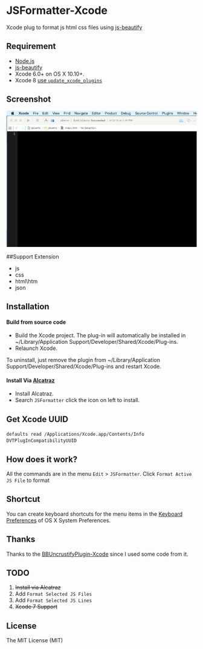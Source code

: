 # JSFormatter-Xcode
Xcode plug to format js html css files using [js-beautify](https://github.com/beautify-web/js-beautify)

## Requirement
* [Node.js](https://nodejs.org/)
* [js-beautify](https://github.com/beautify-web/js-beautify)
* Xcode 6.0+ on OS X 10.10+.
* Xcode 8 [use `update_xcode_plugins`](https://github.com/inket/update_xcode_plugins)

## Screenshot
![image](https://raw.githubusercontent.com/bumaociyuan/JSFormatter-Xcode/master/screenshot.gif)

##Support Extension
* js
* css
* html\htm
* json

## Installation

#### Build from source code 

* Build the Xcode project. The plug-in will automatically be installed in ~/Library/Application Support/Developer/Shared/Xcode/Plug-ins.
* Relaunch Xcode.

To uninstall, just remove the plugin from ~/Library/Application Support/Developer/Shared/Xcode/Plug-ins and restart Xcode.

#### Install Via [Alcatraz](http://alcatraz.io/)

* Install Alcatraz.
* Search `JSFormatter` click the icon on left to install.

## Get Xcode UUID
`defaults read /Applications/Xcode.app/Contents/Info DVTPlugInCompatibilityUUID`

## How does it work?
All the commands are in the menu `Edit` > `JSFormatter`.
Click `Format Active JS File` to format 

## Shortcut
You can create keyboard shortcuts for the menu items in the [Keyboard Preferences](http://support.apple.com/kb/ph3957) of OS X System Preferences.

## Thanks
Thanks to the [BBUncrustifyPlugin-Xcode](https://github.com/benoitsan/BBUncrustifyPlugin-Xcode) since I used some code from it.

## TODO

1. ~~Install via Alcatraz~~
2. Add `Format Selected JS Files`
3. Add `Format Selected JS Lines`
4. ~~Xcode 7 Support~~

## License
The MIT License (MIT)
